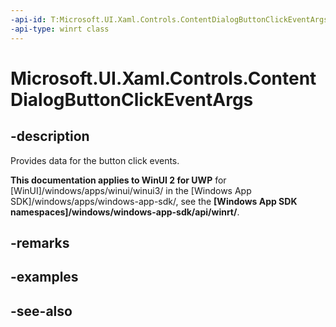```yaml
---
-api-id: T:Microsoft.UI.Xaml.Controls.ContentDialogButtonClickEventArgs
-api-type: winrt class
---
```


<!-- Class syntax.
public class ContentDialogButtonClickEventArgs : Windows.UI.Xaml.Controls.IContentDialogButtonClickEventArgs
-->

# Microsoft.UI.Xaml.Controls.ContentDialogButtonClickEventArgs

## -description
Provides data for the button click events.

**This documentation applies to WinUI 2 for UWP** for [WinUI]/windows/apps/winui/winui3/ in the [Windows App SDK]/windows/apps/windows-app-sdk/, see the **[Windows App SDK namespaces]/windows/windows-app-sdk/api/winrt/**.

## -remarks

## -examples

## -see-also
